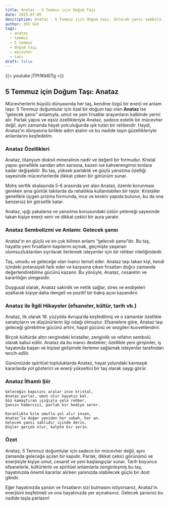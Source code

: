```yaml
---
title: Anataz - 5 Temmuz için Doğum Taşı
date: 2025-07-05
description: Anataz - 5 Temmuz için doğum taşı, Gelecek şansı sembolü. Bu özel taşın derin anlamını öğrenin.
author: 365 Gün
tags:
  - anataz
  - temmuz
  - 5 temmuz
  - doğum taşı
  - mücevher
  - takı
draft: false
---
```


{{< youtube jTPt1Kk6lTg >}}

## 5 Temmuz için Doğum Taşı: Anataz

Mücevherlerin büyülü dünyasında her taş, kendine özgü bir enerji ve anlam taşır. 5 Temmuz doğumlular için özel bir doğum taşı olan **Anataz** ise “gelecek şansı” anlamıyla, umut ve yeni fırsatlar arayanların kalbinde yerini alır. Parlak yapısı ve eşsiz özellikleriyle Anataz, sadece estetik bir mücevher değil, aynı zamanda hayat yolculuğunda ışık tutan bir rehberdir. Haydi, Anataz’ın dünyasına birlikte adım atalım ve bu nadide taşın güzellikleriyle anlamlarını keşfedelim.

### Anataz Özellikleri

Anataz, titanyum dioksit mineralinin nadir ve değerli bir formudur. Kristal yapısı genellikle sarıdan altın sarısına, bazen ise kahverengimsi tonlara kadar değişebilir. Bu taş, yüksek parlaklık ve güçlü yansıtma özelliği sayesinde mücevherlerde dikkat çeken bir görünüm sunar.

Mohs sertlik skalasında 5-6 arasında yer alan Anataz, özenle korunması gereken ama günlük takılarda da rahatlıkla kullanılabilen bir taştır. Kristaller genellikle üçgen prizma formunda, ince ve keskin yapıda bulunur, bu da ona benzersiz bir görsellik katar.

Anataz, ışığı yakalama ve yansıtma konusundaki üstün yeteneği sayesinde takan kişiye enerji verir ve dikkat çekici bir aura yaratır.

### Anataz Sembolizmi ve Anlamı: Gelecek şansı

Anataz’ın en güçlü ve en çok bilinen anlamı “gelecek şansı”dır. Bu taş, hayatta yeni fırsatların kapılarını açmak, geçmişte yaşanan olumsuzluklardan sıyrılarak ilerlemek isteyenler için bir rehber niteliğindedir.

Taş, umudu ve geleceğe olan inancı temsil eder. Anataz taşı takan kişi, kendi içindeki potansiyeli fark eder ve karşısına çıkan fırsatları doğru zamanda değerlendirebilme gücünü kazanır. Bu yönüyle, Anataz, cesaretin ve kararlılığın simgesidir.

Duygusal olarak, Anataz sakinlik ve netlik sağlar, stres ve endişeleri azaltarak kişiye daha dengeli ve pozitif bir bakış açısı kazandırır.

### Anataz ile İlgili Hikayeler (efsaneler, kültür, tarih vb.)

Anataz, ilk olarak 18. yüzyılda Avrupa’da keşfedilmiş ve o zamanlar özellikle sanatçıların ve düşünürlerin ilgi odağı olmuştur. Efsanelere göre, Anataz taşı geleceği görebilme gücünü artırır, hayal gücünü ve sezgileri kuvvetlendirir.

Birçok kültürde altın rengindeki kristaller, zenginlik ve refahın sembolü olarak kabul edilir. Anataz da bu inancı destekler; özellikle yeni girişimler, iş hayatında başarı ve kişisel gelişimde ilerleme sağlamak isteyenler tarafından tercih edilir.

Günümüzde spiritüel topluluklarda Anataz, hayat yolundaki karmaşık kararlarda yol gösterici ve enerji yükseltici bir taş olarak saygı görür.

### Anataz İlhamlı Şiir

```
Geleceğin kapısını aralar ince kristal,
Anataz parlar, umut olur hayatın bal.
Göz kamaştıran ışığıyla yola rehber,
Şansın habercisi, parlak bir hediye serer.

Karanlıkta bile umutla yol alır insan,
Anataz’la doğar yeniden her sabah, her an.
Gelecek şansı saklıdır içinde derin,
Düşler gerçek olur, kalpte bir serin.
```

### Özet

Anataz, 5 Temmuz doğumlular için sadece bir mücevher değil, aynı zamanda geleceğe açılan bir kapıdır. Parlak, dikkat çekici görünümü ve enerjisiyle kişiye umut, cesaret ve yeni başlangıçlar sunar. Tarih boyunca efsanelerle, kültürlerle ve spiritüel anlamlarla zenginleşmiş bu taş, hayatınızda önemli kararlar alırken yanınızda olabilecek güçlü bir dost gibidir.

Eğer hayatınızda şansın ve fırsatların sizi bulmasını istiyorsanız, Anataz’ın enerjisini keşfetmeli ve ona hayatınızda yer açmalısınız. Gelecek şansınız bu nadide taşla parlasın!